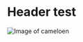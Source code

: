 # Header test
![Image of cameloen](https://letsenhance.io/static/8f5e523ee6b2479e26ecc91b9c25261e/1015f/MainAfter.jpg)
